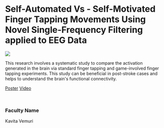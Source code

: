# Self-Automated Vs - Self-Motivated Finger Tapping Movements Using Novel Single-Frequency Filtering applied to EEG Data

![](https://i.imgur.com/lBsRmHE.png)

This research involves a systematic study to compare the activation generated in the brain via standard finger tapping and game-involved finger tapping experiments. This study can be beneficial in post-stroke cases and helps to understand the brain's functional connectivity.

[Poster](17.%20Self-Automated%20Vs%20-%20Self-Motivated%20Finger%20Tapping%20Movements%20Using%20Novel%20Single-Frequency%20Filtering%20applied%20to%20EEG%20Data.pdf)
[Video](https://youtu.be/zSFTjJSrRcE)

<br>


### Faculty Name

Kavita Vemuri
